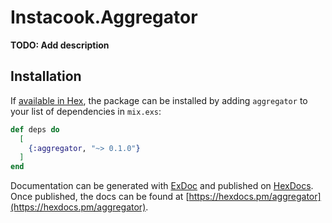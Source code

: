 # Instacook.Aggregator

**TODO: Add description**

## Installation

If [available in Hex](https://hex.pm/docs/publish), the package can be installed
by adding `aggregator` to your list of dependencies in `mix.exs`:

```elixir
def deps do
  [
    {:aggregator, "~> 0.1.0"}
  ]
end
```

Documentation can be generated with [ExDoc](https://github.com/elixir-lang/ex_doc)
and published on [HexDocs](https://hexdocs.pm). Once published, the docs can
be found at [https://hexdocs.pm/aggregator](https://hexdocs.pm/aggregator).

